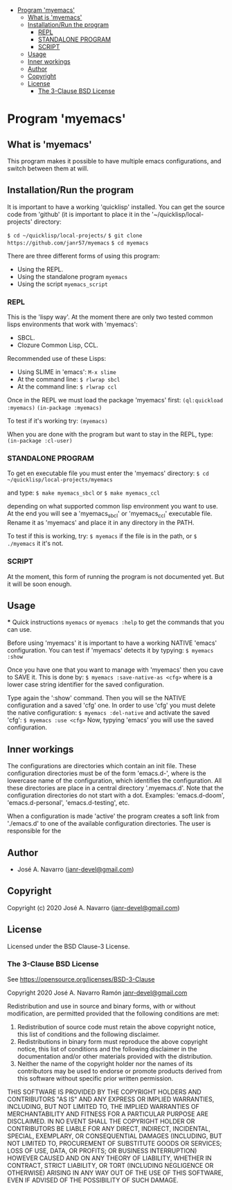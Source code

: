 - [Program 'myemacs'](#org05a055f)
  - [What is 'myemacs'](#org91b2473)
  - [Installation/Run the program](#org5d00d84)
    - [REPL](#org7268391)
    - [STANDALONE PROGRAM](#org5f55ea1)
    - [SCRIPT](#org7b813e5)
  - [Usage](#org40ba04c)
  - [Inner workings](#org27daf9c)
  - [Author](#orgdac7b0e)
  - [Copyright](#orge2e5fa2)
  - [License](#org22ddb29)
    - [The 3-Clause BSD License](#orgfea4c69)


<a id="org05a055f"></a>

# Program 'myemacs'


<a id="org91b2473"></a>

## What is 'myemacs'

This program makes it possible to have multiple emacs configurations, and switch between them at will.


<a id="org5d00d84"></a>

## Installation/Run the program

It is important to have a working 'quicklisp' installed. You can get the source code from 'github' (it is important to place it in the '~/quicklisp/local-projects' directory:

`$ cd ~/quicklisp/local-projects/` `$ git clone https://github.com/janr57/myemacs` `$ cd myemacs`

There are three different forms of using this program:

-   Using the REPL.
-   Using the standalone program `myemacs`
-   Using the script `myemacs_script`


<a id="org7268391"></a>

### REPL

This is the 'lispy way'. At the moment there are only two tested common lisps environments that work with 'myemacs':

-   SBCL.
-   Clozure Common Lisp, CCL.

Recommended use of these Lisps:

-   Using SLIME in 'emacs': `M-x slime`
-   At the command line: `$ rlwrap sbcl`
-   At the command line: `$ rlwrap ccl`

Once in the REPL we must load the package 'myemacs' first: `(ql:quickload :myemacs)` `(in-package :myemacs)`

To test if it's working try: `(myemacs)`

When you are done with the program but want to stay in the REPL, type: `(in-package :cl-user)`


<a id="org5f55ea1"></a>

### STANDALONE PROGRAM

To get en executable file you must enter the 'myemacs' directory: `$ cd ~/quicklisp/local-projects/myemacs`

and type: `$ make myemacs_sbcl` or `$ make myemacs_ccl`

depending on what supported common lisp environment you want to use. At the end you will see a 'myemacs<sub>sbcl</sub>' or 'myemacs<sub>ccl</sub>' executable file. Rename it as 'myemacs' and place it in any directory in the PATH.

To test if this is working, try: `$ myemacs` if the file is in the path, or `$ ./myemacs` it it's not.


<a id="org7b813e5"></a>

### SCRIPT

At the moment, this form of running the program is not documented yet. But it will be soon enough.


<a id="org40ba04c"></a>

## Usage

**\*** Quick instructions `myemacs` or `myemacs :help` to get the commands that you can use.

Before using 'myemacs' it is important to have a working NATIVE 'emacs' configuration. You can test if 'myemacs' detects it by typying: `$ myemacs :show`

Once you have one that you want to manage with 'myemacs' then you cave to SAVE it. This is done by: `$ myemacs :save-native-as <cfg>` where <cfg> is a lower case string identifier for the saved configuration.

Type again the ':show' command. Then you will se the NATIVE configuration and a saved 'cfg' one. In order to use 'cfg' you must delete the native configuration: `$ myemacs :del-native` and activate the saved 'cfg': `$ myemacs :use <cfg>` Now, typying 'emacs' you will use the saved configuration.


<a id="org27daf9c"></a>

## Inner workings

The configurations are directories which contain an init file. These configuration directories must be of the form 'emacs.d-<cfg>', where <cfg> is the lowercase name of the configuration, which identifies the configuration. All these directories are place in a central directory '.myemacs.d'. Note that the configuration directories do not start with a dot. Examples: 'emacs.d-doom', 'emacs.d-personal', 'emacs.d-testing', etc.

When a configuration is made 'active' the program creates a soft link from './emacs.d' to one of the available configuration directories. The user is responsible for the


<a id="orgdac7b0e"></a>

## Author

-   José A. Navarro (janr-devel@gmail.com)


<a id="orge2e5fa2"></a>

## Copyright

Copyright (c) 2020 José A. Navarro (janr-devel@gmail.com)


<a id="org22ddb29"></a>

## License

Licensed under the BSD Clause-3 License.


<a id="orgfea4c69"></a>

### The 3-Clause BSD License

See <https://opensource.org/licenses/BSD-3-Clause>

Copyright 2020 José A. Navarro Ramón <janr-devel@gmail.com>

Redistribution and use in source and binary forms, with or without modification, are permitted provided that the following conditions are met:

1.  Redistribution of source code must retain the above copyright notice, this list of conditions and the following disclaimer.
2.  Redistributions in binary form must reproduce the above copyright notice, this list of conditions and the following disclaimer in the documentation and/or other materials provided with the distribution.
3.  Neither the name of the copyright holder nor the names of its contributors may be used to endorse or promote products derived from this software without specific prior written permission.

THIS SOFTWARE IS PROVIDED BY THE COPYRIGHT HOLDERS AND CONTRIBUTORS "AS IS" AND ANY EXPRESS OR IMPLIED WARRANTIES, INCLUDING, BUT NOT LIMITED TO, THE IMPLIED WARRANTIES OF MERCHANTABILITY AND FITNESS FOR A PARTICULAR PURPOSE ARE DISCLAIMED. IN NO EVENT SHALL THE COPYRIGHT HOLDER OR CONTRIBUTORS BE LIABLE FOR ANY DIRECT, INDIRECT, INCIDENTAL, SPECIAL, EXEMPLARY, OR CONSEQUENTIAL DAMAGES (INCLUDING, BUT NOT LIMITED TO, PROCUREMENT OF SUBSTITUTE GOODS OR SERVICES; LOSS OF USE, DATA, OR PROFITS; OR BUSINESS INTERRUPTION) HOWEVER CAUSED AND ON ANY THEORY OF LIABILITY, WHETHER IN CONTRACT, STRICT LIABILITY, OR TORT (INCLUDING NEGLIGENCE OR OTHERWISE) ARISING IN ANY WAY OUT OF THE USE OF THIS SOFTWARE, EVEN IF ADVISED OF THE POSSIBILITY OF SUCH DAMAGE.